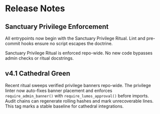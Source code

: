 # Release Notes

## Sanctuary Privilege Enforcement

All entrypoints now begin with the Sanctuary Privilege Ritual. Lint and pre-commit hooks ensure no script escapes the doctrine.

Sanctuary Privilege Ritual is enforced repo-wide. No new code bypasses admin checks or ritual docstrings.

## v4.1 Cathedral Green
Recent ritual sweeps verified privilege banners repo-wide. The privilege linter now auto-fixes banner placement and enforces `require_admin_banner()` with `require_lumos_approval()` before imports. Audit chains can regenerate rolling hashes and mark unrecoverable lines. This tag marks a stable baseline for cathedral integrations.
